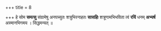 +++
title = 8

+++
हे सोम **समत्सु** संग्रामेषु अनपच्युतः शत्रुभिरनाहतः **सासहिः** शत्रूणामभिभविता त्वं **रयिं** धनम् **अभ्यर्ष** अस्मानभिगमय । सिद्धमन्यत् ॥